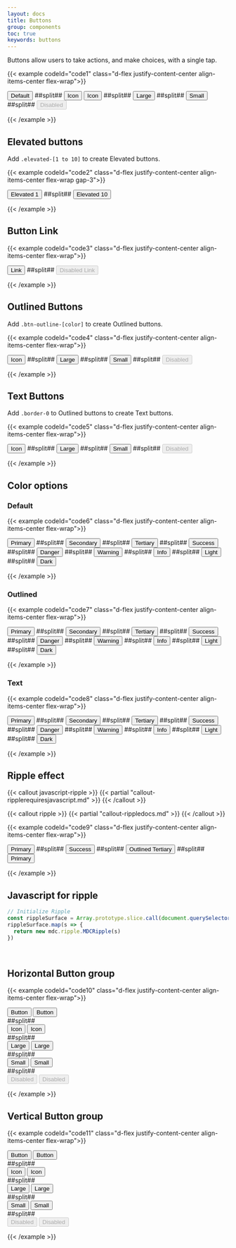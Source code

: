 ```yaml
---
layout: docs
title: Buttons
group: components
toc: true
keywords: buttons
---
```


<p class="fs-4 ms-0 mb-4 page-description">Buttons allow users to take actions, and make choices, with a single tap.</p>

{{< example codeId="code1" class="d-flex justify-content-center align-items-center flex-wrap">}}

<button type="button" class="btn btn-primary m-1">
  Default
</button>
##split##
<button type="button" class="btn btn-primary m-1">
  <i class="bi bi-star-fill"></i> Icon
</button>
<button type="button" class="btn btn-primary m-1">
  Icon <i class="bi bi-star-fill"></i>
</button>
##split##
<button type="button" class="btn btn-primary btn-lg m-1">
  Large
</button>
##split##
<button type="button" class="btn btn-primary btn-sm m-1">
  Small
</button>
##split##
<button type="button" class="btn btn-primary m-1" disabled>
  Disabled
</button>

{{< /example >}}

## Elevated buttons
Add ```.elevated-[1 to 10]``` to create Elevated buttons.

{{< example codeId="code2" class="d-flex justify-content-center align-items-center flex-wrap gap-3">}}

<button type="button" class="btn btn-primary elevated-1">
  Elevated 1
</button>
##split##
<button type="button" class="btn btn-primary elevated-10">
  Elevated 10
</button>

{{< /example >}}

## Button Link
{{< example codeId="code3" class="d-flex justify-content-center align-items-center flex-wrap">}}

<button type="button" class="btn btn-link m-1">
  Link
</button>
##split##
<button type="button" class="btn btn-link m-1" disabled>
  Disabled Link
</button>

{{< /example >}}

## Outlined Buttons
Add ```.btn-outline-[color]``` to create Outlined buttons.

{{< example codeId="code4" class="d-flex justify-content-center align-items-center flex-wrap">}}

<button type="button" class="btn btn-outline-primary m-1">
  Icon <i class="bi bi-star-fill"></i>
</button>
##split##
<button type="button" class="btn btn-outline-primary btn-lg m-1">
  Large
</button>
##split##
<button type="button" class="btn btn-outline-primary btn-sm m-1">
  Small
</button>
##split##
<button type="button" class="btn btn-outline-primary m-1" disabled>
  Disabled
</button>

{{< /example >}}

## Text Buttons
Add ```.border-0``` to Outlined buttons to create Text buttons.

{{< example codeId="code5" class="d-flex justify-content-center align-items-center flex-wrap">}}

<button type="button" class="btn btn-outline-primary border-0 m-1">
  Icon <i class="bi bi-star-fill"></i>
</button>
##split##
<button type="button" class="btn btn-outline-primary border-0 btn-lg m-1">
  Large
</button>
##split##
<button type="button" class="btn btn-outline-primary border-0 btn-sm m-1">
  Small
</button>
##split##
<button type="button" class="btn btn-outline-primary border-0 m-1" disabled>
  Disabled
</button>

{{< /example >}}

## Color options
### Default
{{< example codeId="code6" class="d-flex justify-content-center align-items-center flex-wrap">}}

<button type="button" class="btn btn-primary m-1">
  Primary
</button>
##split##
<button type="button" class="btn btn-secondary m-1">
  Secondary
</button>
##split##
<button type="button" class="btn btn-tertiary m-1">
  Tertiary
</button>
##split##
<button type="button" class="btn btn-success m-1">
  Success
</button>
##split##
<button type="button" class="btn btn-danger m-1">
  Danger
</button>
##split##
<button type="button" class="btn btn-warning m-1">
  Warning
</button>
##split##
<button type="button" class="btn btn-info m-1">
  Info
</button>
##split##
<button type="button" class="btn btn-light m-1">
  Light
</button>
##split##
<button type="button" class="btn btn-dark m-1">
  Dark
</button>

{{< /example >}}

### Outlined
{{< example codeId="code7" class="d-flex justify-content-center align-items-center flex-wrap">}}

<button type="button" class="btn btn-outline-primary m-1">
  Primary
</button>
##split##
<button type="button" class="btn btn-outline-secondary m-1">
  Secondary
</button>
##split##
<button type="button" class="btn btn-outline-tertiary m-1">
  Tertiary
</button>
##split##
<button type="button" class="btn btn-outline-success m-1">
  Success
</button>
##split##
<button type="button" class="btn btn-outline-danger m-1">
  Danger
</button>
##split##
<button type="button" class="btn btn-outline-warning m-1">
  Warning
</button>
##split##
<button type="button" class="btn btn-outline-info m-1">
  Info
</button>
##split##
<button type="button" class="btn btn-outline-light m-1">
  Light
</button>
##split##
<button type="button" class="btn btn-outline-dark m-1">
  Dark
</button>

{{< /example >}}

### Text
{{< example codeId="code8" class="d-flex justify-content-center align-items-center flex-wrap">}}

<button type="button" class="btn btn-outline-primary border-0 m-1">
  Primary
</button>
##split##
<button type="button" class="btn btn-outline-secondary border-0 m-1">
  Secondary
</button>
##split##
<button type="button" class="btn btn-outline-tertiary border-0 m-1">
  Tertiary
</button>
##split##
<button type="button" class="btn btn-outline-success border-0 m-1">
  Success
</button>
##split##
<button type="button" class="btn btn-outline-danger border-0 m-1">
  Danger
</button>
##split##
<button type="button" class="btn btn-outline-warning border-0 m-1">
  Warning
</button>
##split##
<button type="button" class="btn btn-outline-info border-0 m-1">
  Info
</button>
##split##
<button type="button" class="btn btn-outline-light border-0 m-1">
  Light
</button>
##split##
<button type="button" class="btn btn-outline-dark border-0 m-1">
  Dark
</button>

{{< /example >}}

## Ripple effect

{{< callout javascript-ripple >}}
{{< partial "callout-ripplerequiresjavascript.md" >}}
{{< /callout >}}

{{< callout ripple >}}
{{< partial "callout-rippledocs.md" >}}
{{< /callout >}}

{{< example codeId="code9" class="d-flex justify-content-center align-items-center flex-wrap">}}

<button type="button" class="btn btn-primary m-1">
  Primary
  <span class="ripple-surface"></span>
</button>
##split##
<button type="button" class="btn btn-success m-1">
  Success
  <span class="ripple-surface"></span>
</button>
##split##
<button type="button" class="btn btn-outline-tertiary m-1">
  Outlined Tertiary
  <span class="ripple-surface"></span>
</button>
##split##
<button type="button" class="btn btn-outline-primary border-0 m-1">
  Primary
  <span class="ripple-surface"></span>
</button>

{{< /example >}}

## Javascript for ripple
```javascript
// Initialize Ripple
const rippleSurface = Array.prototype.slice.call(document.querySelectorAll('.ripple-surface'))
rippleSurface.map(s => {
  return new mdc.ripple.MDCRipple(s)
})
```

<br>

## Horizontal Button group
{{< example codeId="code10" class="d-flex justify-content-center align-items-center flex-wrap">}}

<div class="btn-group m-1">
  <button type="button" class="btn btn-primary">Button</button>
  <button type="button" class="btn btn-primary">Button</button>
</div>
##split##
<div class="btn-group m-1">
  <button type="button" class="btn btn-primary">
    Icon <i class="bi bi-star-fill"></i>
  </button>
  <button type="button" class="btn btn-primary">
    Icon <i class="bi bi-star-fill"></i>
  </button>
</div>
##split##
<div class="btn-group m-1">
  <button type="button" class="btn btn-primary btn-lg">Large</button>
  <button type="button" class="btn btn-primary btn-lg">Large</button>
</div>
##split##
<div class="btn-group m-1">
  <button type="button" class="btn btn-primary btn-sm">Small</button>
  <button type="button" class="btn btn-primary btn-sm">Small</button>
</div>
##split##
<div class="btn-group m-1">
  <button type="button" class="btn btn-primary" disabled>Disabled</button>
  <button type="button" class="btn btn-primary" disabled>Disabled</button>
</div>

{{< /example >}}

## Vertical Button group
{{< example codeId="code11" class="d-flex justify-content-center align-items-center flex-wrap">}}

<div class="btn-group-vertical m-1">
  <button type="button" class="btn btn-primary">Button</button>
  <button type="button" class="btn btn-primary">Button</button>
</div>
##split##
<div class="btn-group-vertical m-1">
  <button type="button" class="btn btn-primary">
    Icon <i class="bi bi-star-fill"></i>
  </button>
  <button type="button" class="btn btn-primary">
    Icon <i class="bi bi-star-fill"></i>
  </button>
</div>
##split##
<div class="btn-group-vertical m-1">
  <button type="button" class="btn btn-primary btn-lg">Large</button>
  <button type="button" class="btn btn-primary btn-lg">Large</button>
</div>
##split##
<div class="btn-group-vertical m-1">
  <button type="button" class="btn btn-primary btn-sm">Small</button>
  <button type="button" class="btn btn-primary btn-sm">Small</button>
</div>
##split##
<div class="btn-group-vertical m-1">
  <button type="button" class="btn btn-primary" disabled>Disabled</button>
  <button type="button" class="btn btn-primary" disabled>Disabled</button>
</div>

{{< /example >}}
